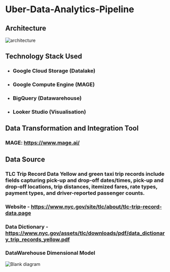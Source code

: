 # Uber-Data-Analytics-Pipeline

## Architecture
![architecture](https://github.com/pratik3848/Uber-Data-Analytics-Pipeline/assets/41427089/f35f3531-d096-4f86-9261-0c4fac9716b4)

## Technology Stack Used
- ### Google Cloud Storage (Datalake)
- ### Google Compute Engine (MAGE)
- ### BigQuery (Datawarehouse)
- ### Looker Studio (Visualisation)

## Data Transformation and Integration Tool
### MAGE: https://www.mage.ai/

## Data Source
### TLC Trip Record Data Yellow and green taxi trip records include fields capturing pick-up and drop-off dates/times, pick-up and drop-off locations, trip distances, itemized fares, rate types, payment types, and driver-reported passenger counts.
### Website - https://www.nyc.gov/site/tlc/about/tlc-trip-record-data.page
### Data Dictionary - https://www.nyc.gov/assets/tlc/downloads/pdf/data_dictionary_trip_records_yellow.pdf

### DataWarehouse Dimensional Model
![Blank diagram](https://github.com/pratik3848/Uber-Data-Analytics-Pipeline/assets/41427089/93d9e747-bfa4-4783-9e5c-805cc0e6b30c)
